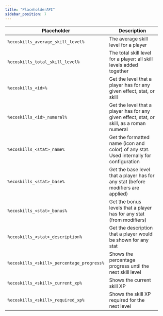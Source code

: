 ```yaml
---
title: "PlaceholderAPI"
sidebar_position: 7
---
```


| Placeholder                               | Description                                                                              |
|-------------------------------------------|------------------------------------------------------------------------------------------|
| `%ecoskills_average_skill_level%`         | The average skill level for a player                                                     |
| `%ecoskills_total_skill_level%`           | The total skill level for a player: all skill levels added together                      |
| `%ecoskills_<id>%`                        | Get the level that a player has for any given effect, stat, or skill                     |
| `%ecoskills_<id>_numeral%`                | Get the level that a player has for any given effect, stat, or skill, as a roman numeral |
| `%ecoskills_<stat>_name%`                 | Get the formatted name (icon and color) of any stat. Used internally for configuration   |
| `%ecoskills_<stat>_base%`                 | Get the base level that a player has for any stat (before modifiers are applied)         |
| `%ecoskills_<stat>_bonus%`                | Get the bonus levels that a player has for any stat (from modifiers)                     |
| `%ecoskills_<stat>_description%`          | Get the description that a player would be shown for any stat                            |
| `%ecoskills_<skill>_percentage_progress%` | Shows the percentage progress until the next skill level                                 |
| `%ecoskills_<skill>_current_xp%`          | Shows the current skill XP                                                               |
| `%ecoskills_<skill>_required_xp%`         | Shows the skill XP required for the next level                                           |
